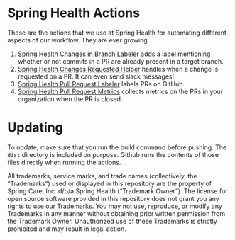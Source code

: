 # Spring Health Actions
These are the actions that we use at Spring Health for automating different aspects of our workflow. They are ever growing.

1. [Spring Health Changes in Branch Labeler](src/changes_in_branch_labeler) adds a label mentioning whether or not commits in a PR are already present in a target branch.
1. [Spring Health Changes Requested Helper](src/changes_requested/README.md) handles when a change is requested on a PR. It can even send slack messages!
1. [Spring Health Pull Request Labeler](src/pull_request_labeler/README.md) labels PRs on GitHub.
1. [Spring Health Pull Request Metrics](src/pull_request_metrics/README.md) collects metrics on the PRs in your organization when the PR is closed.


# Updating
To update, make sure that you run the build command before pushing.  The `dist` directory is included on purpose.  Github runs the contents of those files directly when running the actions.



All trademarks, service marks, and trade names (collectively, the “Trademarks”) used or displayed in this repository are the property of Spring Care, Inc. d/b/a Spring Health (“Trademark Owner”). The license for open source software provided in this repository does not grant you any rights to use our Trademarks. You may not use, reproduce, or modify any Trademarks in any manner without obtaining prior written permission from the Trademark Owner. Unauthorized use of these Trademarks is strictly prohibited and may result in legal action.
